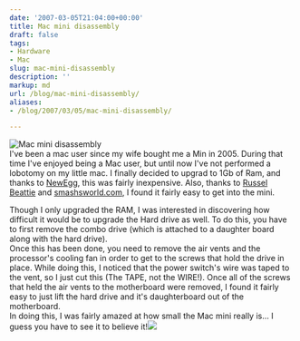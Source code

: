 ```yaml
---
date: '2007-03-05T21:04:00+00:00'
title: Mac mini disassembly
draft: false
tags:
- Hardware
- Mac
slug: mac-mini-disassembly
description: ''
markup: md
url: /blog/mac-mini-disassembly/
aliases:
- /blog/2007/03/05/mac-mini-disassembly/

---
```


![Mac mini disassembly](http://bradmontgomery.net/files/mini-disassembly.png)  
I've been a mac user since my wife bought me a Min in 2005. During that time I've enjoyed being a Mac user, but until now I've not performed a lobotomy on my little mac. I finally decided to upgrad to 1Gb of Ram, and thanks to [NewEgg](http://www.newegg.com/product/product.asp?item=N82E16820161626), this was fairly inexpensive. Also, thanks to [Russel Beattie](http://www.russellbeattie.com/notebook/1008276.html) and [smashsworld.com](http://www.smashsworld.com/2005/01/taking-apart-mac-mini-how-to.php), I found it fairly easy to get into the mini.  
  
Though I only upgraded the RAM, I was interested in discovering how difficult it would be to upgrade the Hard drive as well. To do this, you have to first remove the combo drive (which is attached to a daughter board along with the hard drive).   
 Once this has been done, you need to remove the air vents and the processor's cooling fan in order to get to the screws that hold the drive in place. While doing this, I noticed that the power switch's wire was taped to the vent, so I just cut this (The TAPE, not the WIRE!). Once all of the screws that held the air vents to the motherboard were removed, I found it fairly easy to just lift the hard drive and it's daughterboard out of the motherboard.  
In doing this, I was fairly amazed at how small the Mac mini really is... I guess you have to see it to believe it!![](https://blogger.googleusercontent.com/tracker/4123748873183487963-7591638465624679365?l=bradmontgomery.blogspot.com)
